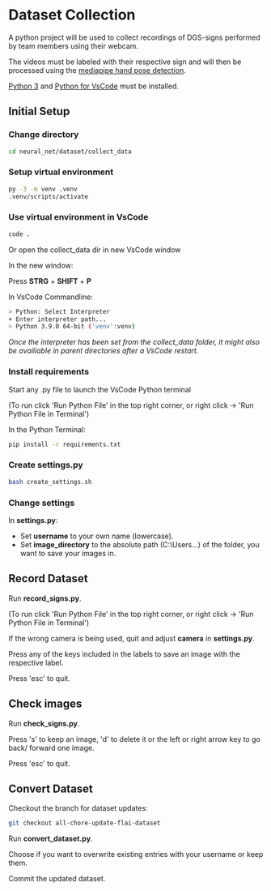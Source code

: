 # Dataset Collection

A python project will be used to collect recordings of DGS-signs performed by team members using their webcam.

The videos must be labeled with their respective sign and will then be processed using the [mediapipe hand pose detection](https://google.github.io/mediapipe/solutions/hands.html).

[Python 3](https://www.python.org/downloads/) and [Python for VsCode](https://marketplace.visualstudio.com/items?itemName=ms-python.python) must be installed.

## Initial Setup

### Change directory

```bash
cd neural_net/dataset/collect_data
```

### Setup virtual environment

```bash
py -3 -m venv .venv
.venv/scripts/activate
```

### Use virtual environment in VsCode

```bash
code .
```

Or open the collect_data dir in new VsCode window

In the new window:

Press **STRG** + **SHIFT** + **P**

In VsCode Commandline:

```bash
> Python: Select Interpreter
+ Enter interpreter path...
> Python 3.9.0 64-bit ('venv':venv)
```

*Once the interpreter has been set from the collect_data folder, it might also be availiable in parent directories after a VsCode restart.*

### Install requirements

Start any .py file to launch the VsCode Python terminal

(To run click 'Run Python File' in the top right corner, or right click -> 'Run Python File in Terminal')

In the Python Terminal:

```bash
pip install -r requirements.txt
```

### Create settings.py

```bash
bash create_settings.sh
```

### Change settings

In **settings.py**:

- Set **username** to your own name (lowercase).
- Set **image_directory** to the absolute path (C:\Users\...) of the folder, you want to save your images in.

## Record Dataset

Run **record_signs.py**.

(To run click 'Run Python File' in the top right corner, or right click -> 'Run Python File in Terminal')

If the wrong camera is being used, quit and adjust **camera** in **settings.py**.

Press any of the keys included in the labels to save an image with the respective label.

Press 'esc' to quit.

## Check images

Run **check_signs.py**.

Press 's' to keep an image, 'd' to delete it or the left or right arrow key to go back/ forward one image.

Press 'esc' to quit.

## Convert Dataset

Checkout the branch for dataset updates:

```bash
git checkout all-chore-update-flai-dataset
```

Run **convert_dataset.py**.

Choose if you want to overwrite existing entries with your username or keep them.

Commit the updated dataset.
